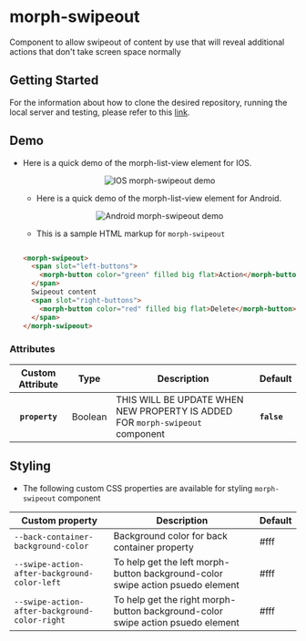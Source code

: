 # morph-swipeout
Component to allow swipeout of content by use that will reveal additional actions that don't take screen space normally

## Getting Started

For the information about how to clone the desired repository, running the local server and testing, please refer to this [link](https://github.com/moduware/polymorph-components/blob/master/INFO.md).

## Demo

- Here is a quick demo of the morph-list-view element for IOS.

  <p align="center">
    <img src="demo-images/THIS-WILL-BE-CHANGE-WHEN-COMPONENT-IS-READY" alt="IOS morph-swipeout demo"/>
  </p>

  - Here is a quick demo of the morph-list-view element for Android.

  <p align="center">
    <img src="demo-images/THIS-WILL-BE-CHANGE-WHEN-COMPONENT-IS-READY" alt="Android morph-swipeout demo"/>
  </p>

  - This is a sample HTML markup for `morph-swipeout`

  ```html

  <morph-swipeout>
    <span slot="left-buttons">
      <morph-button color="green" filled big flat>Action</morph-button>
    </span>
    Swipeout content 
    <span slot="right-buttons">
      <morph-button color="red" filled big flat>Delete</morph-button>
    </span>
  </morph-swipeout>

  ```
### Attributes

|     Custom Attribute    |   Type  | Description                                                                                   | Default        |
|:-----------------------:|:-------:|-----------------------------------------------------------------------------------------------|----------------|
|      **`property`**     | Boolean | THIS WILL BE UPDATE WHEN NEW PROPERTY IS ADDED FOR `morph-swipeout` component                 | **`false`**    |

## Styling

- The following custom CSS properties are available for styling `morph-swipeout` component


Custom property                               | Description                                                                      | Default    |
----------------------------------------------|----------------------------------------------------------------------------------|------------|
`--back-container-background-color`           | Background color for back container property                                     | #fff       |
`--swipe-action-after-background-color-left`  | To help get the left morph-button background-color swipe action psuedo element   | #fff       |
`--swipe-action-after-background-color-right` | To help get the right morph-button background-color swipe action psuedo element  | #fff       |
